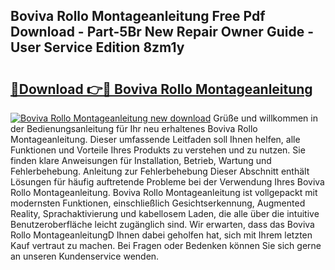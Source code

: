 ## Boviva Rollo Montageanleitung Free Pdf Download - Part-5Br New Repair Owner Guide - User Service Edition 8zm1y

# <h2><a href="http://df6m2ib.blite.top/?on=Boviva+Rollo+Montageanleitung">🔗Download 👉🔴 Boviva Rollo Montageanleitung</a></h2>

[![Boviva Rollo Montageanleitung new download](https://i.imgur.com/lujVjoI.png)](http://df6m2ib.blite.top/?on=Boviva+Rollo+Montageanleitung)
Grüße und willkommen in der Bedienungsanleitung für Ihr neu erhaltenes Boviva Rollo Montageanleitung. Dieser umfassende Leitfaden soll Ihnen helfen, alle Funktionen und Vorteile Ihres Produkts zu verstehen und zu nutzen. Sie finden klare Anweisungen für Installation, Betrieb, Wartung und Fehlerbehebung. Anleitung zur Fehlerbehebung Dieser Abschnitt enthält Lösungen für häufig auftretende Probleme bei der Verwendung Ihres Boviva Rollo Montageanleitung. Boviva Rollo Montageanleitung ist vollgepackt mit modernsten Funktionen, einschließlich Gesichtserkennung, Augmented Reality, Sprachaktivierung und kabellosem Laden, die alle über die intuitive Benutzeroberfläche leicht zugänglich sind. Wir erwarten, dass das Boviva Rollo MontageanleitungD Ihnen dabei geholfen hat, sich mit Ihrem letzten Kauf vertraut zu machen. Bei Fragen oder Bedenken können Sie sich gerne an unseren Kundenservice wenden.
